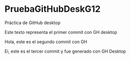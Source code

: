 # PruebaGitHubDeskG12
Práctica de GitHub desktop

Este texto representa el primer commit con GH desktop

Hola, este es el segundo commit con GH

Ei, este es el tercer commit y fue generado con GH Desktop
